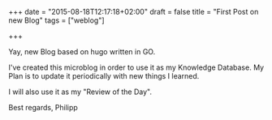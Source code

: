+++
date = "2015-08-18T12:17:18+02:00"
draft = false
title = "First Post on new Blog"
tags = ["weblog"]

+++

Yay, new Blog based on hugo written in GO.


I've created this microblog in order to use it as my Knowledge Database.
My Plan is to update it periodically with new things I learned. 

I will also use it as my "Review of the Day".

Best regards,
Philipp

